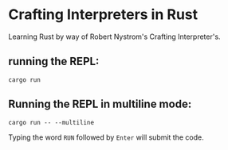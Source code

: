 # Crafting Interpreters in Rust

Learning Rust by way of Robert Nystrom's Crafting Interpreter's.

## running the REPL:

`cargo run`

## Running the REPL in multiline mode:

`cargo run -- --multiline`

Typing the word `RUN` followed by `Enter` will submit the code.
